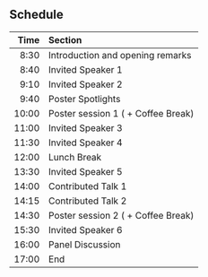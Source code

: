 ## Schedule

<table class="schedule-table">
  <thead>
    <tr>
      <th style="text-align: right">Time</th>
      <th style="text-align: left">Section</th>
    </tr>
  </thead>
  <tbody>
    <tr>
      <td style="text-align: right">8:30</td>
      <td style="text-align: left">Introduction and opening remarks</td>
    </tr>
    <tr>
      <td style="text-align: right">8:40</td>
      <td style="text-align: left">Invited Speaker 1</td>
    </tr>
    <tr>
      <td style="text-align: right">9:10</td>
      <td style="text-align: left">Invited Speaker 2</td>
    </tr>
    <tr>
      <td style="text-align: right">9:40</td>
      <td style="text-align: left">Poster Spotlights</td>
    </tr>
    <tr>
      <td style="text-align: right">10:00</td>
      <td style="text-align: left">Poster session 1 ( + Coffee Break)</td>
    </tr>
    <tr>
      <td style="text-align: right">11:00</td>
      <td style="text-align: left">Invited Speaker 3</td>
    </tr>
    <tr>
      <td style="text-align: right">11:30</td>
      <td style="text-align: left">Invited Speaker 4</td>
    </tr>
    <tr>
      <td style="text-align: right">12:00</td>
      <td style="text-align: left">Lunch Break</td>
    </tr>
    <tr>
      <td style="text-align: right">13:30</td>
      <td style="text-align: left">Invited Speaker 5</td>
    </tr>
    <tr>
      <td style="text-align: right">14:00</td>
      <td style="text-align: left">Contributed Talk 1</td>
    </tr>
    <tr>
      <td style="text-align: right">14:15</td>
      <td style="text-align: left">Contributed Talk 2</td>
    </tr>
    <tr>
      <td style="text-align: right">14:30</td>
      <td style="text-align: left">Poster session 2 ( + Coffee Break)</td>
    </tr>
    <tr>
      <td style="text-align: right">15:30</td>
      <td style="text-align: left">Invited Speaker 6</td>
    </tr>
    <tr>
      <td style="text-align: right">16:00</td>
      <td style="text-align: left">Panel Discussion</td>
    </tr>
    <tr>
      <td style="text-align: right">17:00</td>
      <td style="text-align: left">End</td>
    </tr>
  </tbody>
</table>
